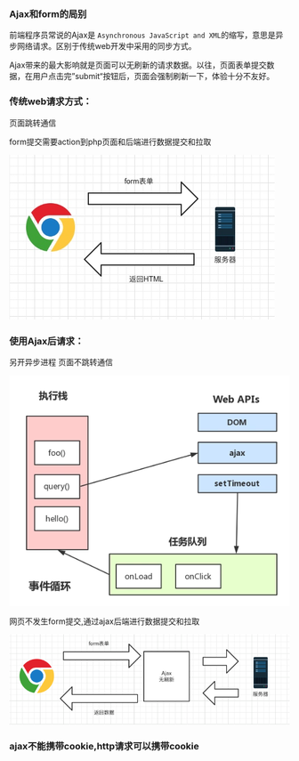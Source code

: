 ### Ajax和form的局别

前端程序员常说的Ajax是 `Asynchronous JavaScript and XML`的缩写，意思是异步网络请求。区别于传统web开发中采用的同步方式。

Ajax带来的最大影响就是页面可以无刷新的请求数据。以往，页面表单提交数据，在用户点击完”submit“按钮后，页面会强制刷新一下，体验十分不友好。

### 传统web请求方式：

页面跳转通信

form提交需要action到php页面和后端进行数据提交和拉取

![img](img/15527067382726.jpg)

### 使用Ajax后请求：

另开异步进程  页面不跳转通信

![image-20200115225203530](img/笔记/image-20200115225203530.png)

网页不发生form提交,通过ajax后端进行数据提交和拉取

![img](img/Snip20190316_17.png)

### ajax不能携带cookie,http请求可以携带cookie

